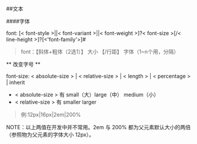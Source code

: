 ##文本

####字体

font: [< font-style >||< font-variant >||< font-weight >]?< font-size >[/< line-height >]?[<'font-family'>]#

>font：【斜体+粗体（2选1）】 大小 【/行距】 字体（1~n个用，分隔）

** 改变字号 **

font-size: < absolute-size > | < relative-size > | < length > | < percentage > | inherit

* < absolute-size > 有 small（大）large（中） medium（小）
* < relative-size > 有 smaller larger

>例:12px|16px|2em|200%




NOTE：以上两值在开发中并不常用。2em 与 200% 都为父元素默认大小的两倍（参照物为父元素的字体大小 12px）。
